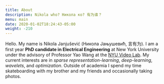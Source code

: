 ```yaml
---
title: About
description: Nikola who? Никола ко? 有为谁？
menu: main
date: 2020-01-02T18:24:43-05:00
weight: -210
---
```


Hello. My name is Nikola Janjušević (Никола Јањушевић, 言有为). I am a first year 
**PhD candidate in Electrical Engineering** at New York University under the advisory of Professor 
Yao Wang at the [NYU Video Lab](https://wp.nyu.edu/videolab/). My current interests are in *sparse representation-learning*, *deep-learning*,
*wavelets*, and *optimization*. 
Outside of academia I spend my time skateboarding with my brother and my friends and occasionally 
taking photos.  
